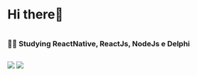<h1>Hi there👋<h1>

<h3>👨‍💻 Studying ReactNative, ReactJs, NodeJs  e Delphi <br></h3>

##

[<img src="https://img.shields.io/badge/LinkedIn-0077B5?style=for-the-badge&logo=linkedin&logoColor=white">](https://www.linkedin.com/in/lindson-cardoso-739334169)
[<img src="https://img.shields.io/badge/Gmail-D14836?style=for-the-badge&logo=gmail&logoColor=white">](mailto:lindsoncardoso.al@gmail.com.br)


